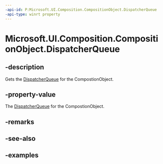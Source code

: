 ```yaml
---
-api-id: P:Microsoft.UI.Composition.CompositionObject.DispatcherQueue
-api-type: winrt property
---
```


<!-- Property syntax.
public DispatcherQueue DispatcherQueue { get; }
-->

# Microsoft.UI.Composition.CompositionObject.DispatcherQueue

## -description

Gets the [DispatcherQueue](../microsoft.system/dispatcherqueue.md) for the CompostionObject.

## -property-value

The [DispatcherQueue](../microsoft.system/dispatcherqueue.md) for the CompostionObject.

## -remarks

## -see-also

## -examples

